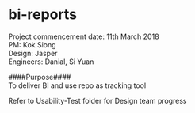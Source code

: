 # bi-reports  

Project commencement date: 11th March 2018  
PM: Kok Siong  
Design: Jasper  
Engineers: Danial, Si Yuan  
  
  
####Purpose####  
To deliver BI and use repo as tracking tool

Refer to Usability-Test folder for Design team progress 
